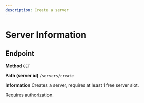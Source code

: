 ```yaml
---
description: Create a server
---
```


# Server Information

## Endpoint

**Method** `GET`

**Path (server id)** `/servers/create`

**Information** Creates a server, requires at least 1 free server slot.

Requires authorization.
